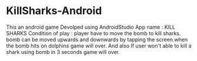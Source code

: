 # KillSharks-Android
This an android game Devolped using AndroidStudio
App name          : KILL SHARKS
Condition of play : player have to move the bomb to kill sharks.
bomb can be moved upwards and downwards by tapping the screen.when the bomb hits on dolphins game will over.
And also If user won't able to kill a shark using bomb in 3 seconds game will over.
